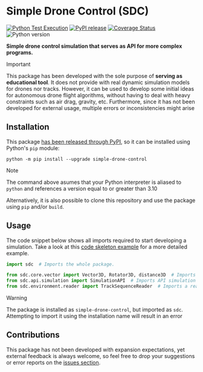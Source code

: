 # Simple Drone Control (SDC)

[![Python Test Execution](https://github.com/erlete/simple-drone-control/actions/workflows/python-tests.yml/badge.svg)](https://github.com/erlete/simple-drone-control/actions/workflows/python-tests.yml) [![PyPI release](https://github.com/erlete/simple-drone-control/actions/workflows/python-publish.yml/badge.svg)](https://github.com/erlete/simple-drone-control/actions/workflows/python-publish.yml) [![Coverage Status](https://coveralls.io/repos/github/erlete/simple-drone-control/badge.svg?branch=stable)](https://coveralls.io/github/erlete/simple-drone-control?branch=stable) ![Python version](https://img.shields.io/badge/Python%20Version-3.10-blue)

**Simple drone control simulation that serves as API for more complex programs.**

> [!IMPORTANT]
> This package has been developed with the sole purpose of **serving as educational tool**. It does not provide with real dynamic simulation models for drones nor tracks. However, it can be used to develop some initial ideas for autonomous drone flight algorithms, without having to deal with heavy constraints such as air drag, gravity, etc. Furthermore, since it has not been developed for external usage, multiple errors or inconsistencies might arise

## Installation

This package [has been released through PyPI](https://pypi.org/project/simple-drone-control/), so it can be installed using Python's `pip` module:

```shell
python -m pip install --upgrade simple-drone-control
```

> [!NOTE]
> The command above asumes that your Python interpreter is aliased to `python` and references a version equal to or greater than 3.10

Alternatively, it is also possible to clone this repository and use the package using `pip` and/or `build`.

## Usage

The code snippet below shows all imports required to start developing a simulation. Take a look at this [code skeleton example](src/examples/example_1.py) for a more detailed example.

```python
import sdc  # Imports the whole package.

from sdc.core.vector import Vector3D, Rotator3D, distance3D  # Imports core functionality classes and functions.
from sdc.api.simulation import SimulationAPI  # Imports API simulation class.
from sdc.environment.reader import TrackSequenceReader  # Imports a reader class for track databases.
```

> [!WARNING]
> The package is installed as `simple-drone-control`, but imported as `sdc`. Attempting to import it using the installation name will result in an error

## Contributions

This package has not been developed with expansion expectations, yet external feedback is always welcome, so feel free to drop your suggestions or error reports on the [issues section](https://github.com/erlete/simple-drone-control/issues).
